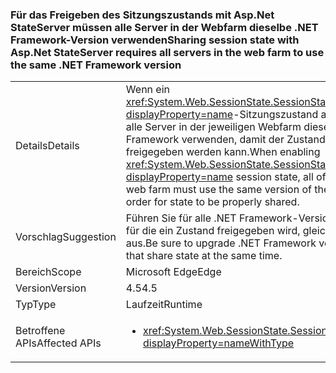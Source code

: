 ### <a name="sharing-session-state-with-aspnet-stateserver-requires-all-servers-in-the-web-farm-to-use-the-same-net-framework-version"></a><span data-ttu-id="61b26-101">Für das Freigeben des Sitzungszustands mit Asp.Net StateServer müssen alle Server in der Webfarm dieselbe .NET Framework-Version verwenden</span><span class="sxs-lookup"><span data-stu-id="61b26-101">Sharing session state with Asp.Net StateServer requires all servers in the web farm to use the same .NET Framework version</span></span>

|   |   |
|---|---|
|<span data-ttu-id="61b26-102">Details</span><span class="sxs-lookup"><span data-stu-id="61b26-102">Details</span></span>|<span data-ttu-id="61b26-103">Wenn ein <xref:System.Web.SessionState.SessionStateMode.StateServer?displayProperty=name>-Sitzungszustand aktiviert wird, müssen alle Server in der jeweiligen Webfarm dieselbe Version von .NET Framework verwenden, damit der Zustand ohne Probleme freigegeben werden kann.</span><span class="sxs-lookup"><span data-stu-id="61b26-103">When enabling <xref:System.Web.SessionState.SessionStateMode.StateServer?displayProperty=name> session state, all of the servers in the given web farm must use the same version of the .NET Framework in order for state to be properly shared.</span></span>|
|<span data-ttu-id="61b26-104">Vorschlag</span><span class="sxs-lookup"><span data-stu-id="61b26-104">Suggestion</span></span>|<span data-ttu-id="61b26-105">Führen Sie für alle .NET Framework-Versionen auf Webservern, für die ein Zustand freigegeben wird, gleichzeitig ein Upgrade aus.</span><span class="sxs-lookup"><span data-stu-id="61b26-105">Be sure to upgrade .NET Framework versions on web servers that share state at the same time.</span></span>|
|<span data-ttu-id="61b26-106">Bereich</span><span class="sxs-lookup"><span data-stu-id="61b26-106">Scope</span></span>|<span data-ttu-id="61b26-107">Microsoft Edge</span><span class="sxs-lookup"><span data-stu-id="61b26-107">Edge</span></span>|
|<span data-ttu-id="61b26-108">Version</span><span class="sxs-lookup"><span data-stu-id="61b26-108">Version</span></span>|<span data-ttu-id="61b26-109">4.5</span><span class="sxs-lookup"><span data-stu-id="61b26-109">4.5</span></span>|
|<span data-ttu-id="61b26-110">Typ</span><span class="sxs-lookup"><span data-stu-id="61b26-110">Type</span></span>|<span data-ttu-id="61b26-111">Laufzeit</span><span class="sxs-lookup"><span data-stu-id="61b26-111">Runtime</span></span>|
|<span data-ttu-id="61b26-112">Betroffene APIs</span><span class="sxs-lookup"><span data-stu-id="61b26-112">Affected APIs</span></span>|<ul><li><xref:System.Web.SessionState.SessionStateMode.StateServer?displayProperty=nameWithType></li></ul>|

